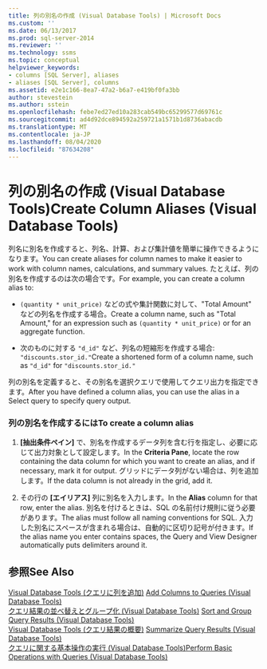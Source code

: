 ```yaml
---
title: 列の別名の作成 (Visual Database Tools) | Microsoft Docs
ms.custom: ''
ms.date: 06/13/2017
ms.prod: sql-server-2014
ms.reviewer: ''
ms.technology: ssms
ms.topic: conceptual
helpviewer_keywords:
- columns [SQL Server], aliases
- aliases [SQL Server], columns
ms.assetid: e2e1c166-8ea7-47a2-b6a7-e419bf0fa3bb
author: stevestein
ms.author: sstein
ms.openlocfilehash: febe7ed27ed10a283cab549bc65299577d69761c
ms.sourcegitcommit: ad4d92dce894592a259721a1571b1d8736abacdb
ms.translationtype: MT
ms.contentlocale: ja-JP
ms.lasthandoff: 08/04/2020
ms.locfileid: "87634208"
---
```

# <a name="create-column-aliases-visual-database-tools"></a><span data-ttu-id="ffea8-102">列の別名の作成 (Visual Database Tools)</span><span class="sxs-lookup"><span data-stu-id="ffea8-102">Create Column Aliases (Visual Database Tools)</span></span>
  <span data-ttu-id="ffea8-103">列名に別名を作成すると、列名、計算、および集計値を簡単に操作できるようになります。</span><span class="sxs-lookup"><span data-stu-id="ffea8-103">You can create aliases for column names to make it easier to work with column names, calculations, and summary values.</span></span> <span data-ttu-id="ffea8-104">たとえば、列の別名を作成するのは次の場合です。</span><span class="sxs-lookup"><span data-stu-id="ffea8-104">For example, you can create a column alias to:</span></span>  
  
-   <span data-ttu-id="ffea8-105">`(quantity * unit_price)` などの式や集計関数に対して、"Total Amount" などの列名を作成する場合。</span><span class="sxs-lookup"><span data-stu-id="ffea8-105">Create a column name, such as "Total Amount," for an expression such as `(quantity * unit_price)` or for an aggregate function.</span></span>  
  
-   <span data-ttu-id="ffea8-106">次のものに対する `"d_id"` など、列名の短縮形を作成する場合: `"discounts.stor_id."`</span><span class="sxs-lookup"><span data-stu-id="ffea8-106">Create a shortened form of a column name, such as `"d_id"` for `"discounts.stor_id."`</span></span>  
  
 <span data-ttu-id="ffea8-107">列の別名を定義すると、その別名を選択クエリで使用してクエリ出力を指定できます。</span><span class="sxs-lookup"><span data-stu-id="ffea8-107">After you have defined a column alias, you can use the alias in a Select query to specify query output.</span></span>  
  
### <a name="to-create-a-column-alias"></a><span data-ttu-id="ffea8-108">列の別名を作成するには</span><span class="sxs-lookup"><span data-stu-id="ffea8-108">To create a column alias</span></span>  
  
1.  <span data-ttu-id="ffea8-109">**[抽出条件ペイン]** で、別名を作成するデータ列を含む行を指定し、必要に応じて出力対象として設定します。</span><span class="sxs-lookup"><span data-stu-id="ffea8-109">In the **Criteria Pane**, locate the row containing the data column for which you want to create an alias, and if necessary, mark it for output.</span></span> <span data-ttu-id="ffea8-110">グリッドにデータ列がない場合は、列を追加します。</span><span class="sxs-lookup"><span data-stu-id="ffea8-110">If the data column is not already in the grid, add it.</span></span>  
  
2.  <span data-ttu-id="ffea8-111">その行の **[エイリアス]** 列に別名を入力します。</span><span class="sxs-lookup"><span data-stu-id="ffea8-111">In the **Alias** column for that row, enter the alias.</span></span> <span data-ttu-id="ffea8-112">別名を付けるときは、SQL の名前付け規則に従う必要があります。</span><span class="sxs-lookup"><span data-stu-id="ffea8-112">The alias must follow all naming conventions for SQL.</span></span> <span data-ttu-id="ffea8-113">入力した別名にスペースが含まれる場合は、自動的に区切り記号が付きます。</span><span class="sxs-lookup"><span data-stu-id="ffea8-113">If the alias name you enter contains spaces, the Query and View Designer automatically puts delimiters around it.</span></span>  
  
## <a name="see-also"></a><span data-ttu-id="ffea8-114">参照</span><span class="sxs-lookup"><span data-stu-id="ffea8-114">See Also</span></span>  
 <span data-ttu-id="ffea8-115">[Visual Database Tools &#40;クエリに列を追加&#41;](visual-database-tools.md) </span><span class="sxs-lookup"><span data-stu-id="ffea8-115">[Add Columns to Queries &#40;Visual Database Tools&#41;](visual-database-tools.md) </span></span>  
 <span data-ttu-id="ffea8-116">[クエリ結果の並べ替えとグループ化 &#40;Visual Database Tools&#41;](sort-and-group-query-results-visual-database-tools.md) </span><span class="sxs-lookup"><span data-stu-id="ffea8-116">[Sort and Group Query Results &#40;Visual Database Tools&#41;](sort-and-group-query-results-visual-database-tools.md) </span></span>  
 <span data-ttu-id="ffea8-117">[Visual Database Tools &#40;クエリ結果の概要&#41;](summarize-query-results-visual-database-tools.md) </span><span class="sxs-lookup"><span data-stu-id="ffea8-117">[Summarize Query Results &#40;Visual Database Tools&#41;](summarize-query-results-visual-database-tools.md) </span></span>  
 [<span data-ttu-id="ffea8-118">クエリに関する基本操作の実行 (Visual Database Tools)</span><span class="sxs-lookup"><span data-stu-id="ffea8-118">Perform Basic Operations with Queries &#40;Visual Database Tools&#41;</span></span>](perform-basic-operations-with-queries-visual-database-tools.md)  
  
  
